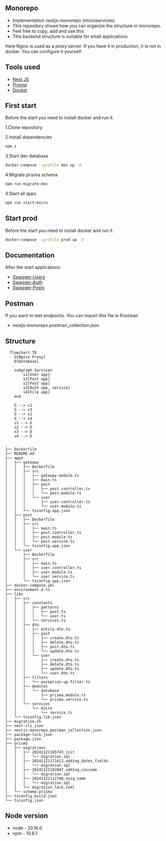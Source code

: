 ## Monorepo

- Implementation nestjs-monorepo (microservices)
- This repository shows how you can organize the structure in monorepo.
- Feel free to copy, add and use this
- This backend structure is suitable for small applications.

Here Nginx is used as a proxy server. If you have it in production, it is not in docker. You can configure it yourself

## Tools used

-  [Nest JS](https://nestjs.com/)
-  [Prisma](https://www.prisma.io/)
-  [Docker](https://www.docker.com/)

## First start

Before the start you need to install docker and run it.

1.Clone repository

2.Install dependencies

```bash
npm i
```

3.Start dev database

```bash
docker-compose --profile dev up -d 
```

4.Migrate prisma schema

```bash
npm run migrate-dev
```

4.Start all apps

```bash
npm run start:micro
```

## Start prod

Before the start you need to install docker and run it.


```bash
docker-compose --profile prod up -d 
```

## Documentation

After the start applications:

-  [Swagger-Users](http://localhost:3000/users/api-documentation)
-  [Swagger-Auth](http://localhost:3000/auth/api-documentation)
-  [Swagger-Posts](http://localhost:3000/posts/api-documentation)

## Postman

If you want to test endpoints. You can import this file in Postman

- nestjs-monorepo.postman_collection.json

## Structure

```mermaid
  flowchart TD
    G[Nginx Proxy]
    D[Database]

    subgraph Services
        s1[User app]
        s2[Post app]
        s2[Post app]
        s3[Auth app, service]
        s4[File app]
    end

    G --> s1
    G --> s3
    G --> s2
    G --> s4
    s1 --> D
    s2 --> D
    s3 --> D
    s4 --> D
```

```
.
├── Dockerfile
├── README.md
├── apps
│   ├── gateway
│   │   ├── Dockerfile
│   │   ├── src
│   │   │   ├── gateway.module.ts
│   │   │   ├── main.ts
│   │   │   ├── post
│   │   │   │   ├── post.controller.ts
│   │   │   │   └── post.module.ts
│   │   │   └── user
│   │   │       ├── user.controller.ts
│   │   │       └── user.module.ts
│   │   └── tsconfig.app.json
│   ├── post
│   │   ├── Dockerfile
│   │   ├── src
│   │   │   ├── main.ts
│   │   │   ├── post.controller.ts
│   │   │   ├── post.module.ts
│   │   │   └── post.service.ts
│   │   └── tsconfig.app.json
│   └── user
│       ├── Dockerfile
│       ├── src
│       │   ├── main.ts
│       │   ├── user.controller.ts
│       │   ├── user.module.ts
│       │   └── user.service.ts
│       └── tsconfig.app.json
├── docker-compose.yml
├── environment.d.ts
├── libs
│   ├── src
│   │   ├── constants
│   │   │   ├── patterns
│   │   │   │   ├── post.ts
│   │   │   │   └── user.ts
│   │   │   └── services.ts
│   │   ├── dto
│   │   │   ├── entity.dto.ts
│   │   │   ├── post
│   │   │   │   ├── create.dto.ts
│   │   │   │   ├── delete.dto.ts
│   │   │   │   ├── post.dto.ts
│   │   │   │   └── update.dto.ts
│   │   │   └── user
│   │   │       ├── create.dto.ts
│   │   │       ├── delete.dto.ts
│   │   │       ├── update.dto.ts
│   │   │       └── user.dto.ts
│   │   ├── filters
│   │   │   └── exception-up.filter.ts
│   │   ├── modules
│   │   │   └── database
│   │   │       ├── prisma.module.ts
│   │   │       └── prisma.service.ts
│   │   └── services
│   │       └── micro
│   │           └── service.ts
│   └── tsconfig.lib.json
├── migration.sh
├── nest-cli.json
├── nestjs-monorepo.postman_collection.json
├── package-lock.json
├── package.json
├── prisma
│   ├── migrations
│   │   ├── 20241121165743_init
│   │   │   └── migration.sql
│   │   ├── 20241121171613_adding_dates_fields
│   │   │   └── migration.sql
│   │   ├── 20241121182847_adding_cascade
│   │   │   └── migration.sql
│   │   ├── 20241122112740_uniq_name
│   │   │   └── migration.sql
│   │   └── migration_lock.toml
│   └── schema.prisma
├── tsconfig.build.json
└── tsconfig.json

```

## Node version

- node - 20.16.0
- npm - 10.8.1

